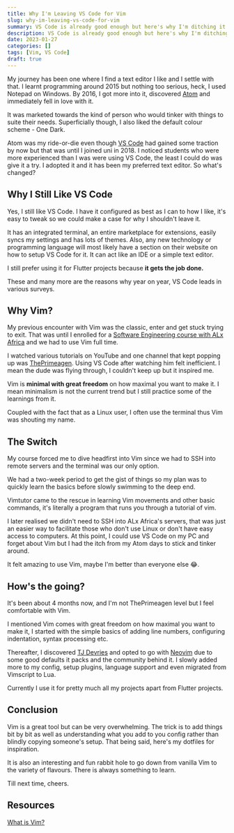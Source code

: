 ```yaml
---
title: Why I'm Leaving VS Code for Vim
slug: why-im-leaving-vs-code-for-vim
summary: VS Code is already good enough but here's why I'm ditching it.
description: VS Code is already good enough but here's why I'm ditching it.
date: 2023-01-27
categories: []
tags: [Vim, VS Code]
draft: true
---
```


My journey has been one where I find a text editor I like and I settle with that. I learnt programming around 2015 but nothing too serious, heck, I used Notepad on Windows. By 2016, I got more into it, discovered [Atom](https://en.wikipedia.org/wiki/Atom_(text_editor)) and immediately fell in love with it.

It was marketed towards the kind of person who would tinker with things to suite their needs. Superficially though, I also liked the default colour scheme - One Dark.

Atom was my ride-or-die even though [VS Code](https://code.visualstudio.com/) had gained some traction by now but that was until I joined uni in 2018. I noticed students who were more experienced than I was were using VS Code, the least I could do was give it a try. I adopted it and it has been my preferred text editor. So what's changed?

## Why I Still Like VS Code

Yes, I still like VS Code. I have it configured as best as I can to how I like, it's easy to tweak so we could make a case for why I shouldn't leave it.

It has an integrated terminal, an entire marketplace for extensions, easily syncs my settings and has lots of themes. Also, any new technology or programming language will most likely have a section on their website on how to setup VS Code for it. It can act like an IDE or a simple text editor.

I still prefer using it for Flutter projects because **it gets the job done.**


These and many more are the reasons why year on year, VS Code leads in various surveys.

## Why Vim?


My previous encounter with Vim was the classic, enter and get stuck trying to exit. That was until I enrolled for a [Software Engineering course with ALx Africa](https://www.alxafrica.com/programme_post/full-stack-software-engineer/) and we had to use Vim full time.

I watched various tutorials on YouTube and one channel that kept popping up was [ThePrimeagen](https://www.youtube.com/c/theprimeagen). Using VS Code after watching him felt inefficient. I mean the dude was  flying through, I couldn't keep up but it inspired me. 

Vim is **minimal with great freedom** on how maximal you want to make it. I mean minimalism is not the current trend but I still practice some of the learnings from it. 

Coupled with the fact that as a Linux user, I often use the terminal thus Vim was shouting my name.

## The Switch 

My course forced me to dive headfirst into Vim since we had to SSH into remote servers and the terminal was our only option.

We had a two-week period to get the gist of things so my plan was to quickly learn the basics before slowly swimming to the deep end. 

Vimtutor came to the rescue in learning Vim movements and other basic commands, it's literally a program that runs you through a tutorial of vim.

I later realised we didn't need to SSH into ALx Africa's servers, that was just an easier way to facilitate those who don't use Linux or don't have easy access to computers. At this point, I could use VS Code on my PC and forget about Vim but I had the itch from my Atom days to stick and tinker around. 

It felt amazing to use Vim, maybe I'm better than everyone else 😂.

## How's the going?

It's been about 4 months now, and I'm not ThePrimeagen level but I feel comfortable with Vim.

I mentioned Vim comes with great freedom on how maximal you want to make it, I started with the simple basics of adding line numbers, configuring indentation, syntax processing etc.

Thereafter, I discovered [TJ Devries](https://www.youtube.com/c/TJDeVries) and opted to go with [Neovim](https://neovim.io/) due to some good defaults it packs and the community behind it. I slowly added more to my config, setup plugins, language support and even migrated from Vimscript to Lua.

Currently I use it for pretty much all my projects apart from Flutter projects.

## Conclusion

Vim is a great tool but can be very overwhelming. The trick is to add things bit by bit as well as understanding what you add to you config rather than blindly copying someone's setup. That being said, here's my dotfiles for inspiration.

It is also an interesting and fun rabbit hole to go down from vanilla Vim to the variety of flavours. There is always something to learn.

Till next time, cheers.

## Resources

[What is Vim?](https://opensource.com/resources/what-vim)
